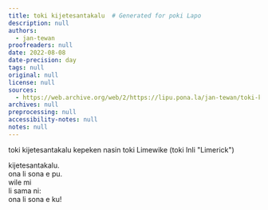 ```yaml
---
title: toki kijetesantakalu  # Generated for poki Lapo
description: null
authors:
  - jan-tewan
proofreaders: null
date: 2022-08-08
date-precision: day
tags: null
original: null
license: null
sources:
  - https://web.archive.org/web/2/https://lipu.pona.la/jan-tewan/toki-kijetesantakalu-kepeken-nasin-toki-limewike-toki-inli-limerick
archives: null
preprocessing: null
accessibility-notes: null
notes: null
---
```


toki kijetesantakalu kepeken nasin toki Limewike (toki Inli "Limerick")

kijetesantakalu.  
ona li sona e pu.  
wile mi  
li sama ni:  
ona li sona e ku!
